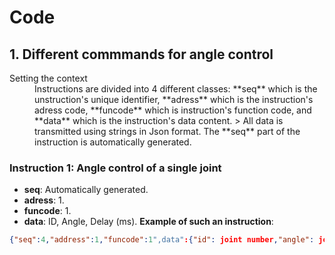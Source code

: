 # Code

## 1. Different commmands for angle control
<dl>
    <dt>Setting the context</dt>
    <dd>Instructions are divided into 4 different classes: **seq** which is the unstruction's unique identifier, **adress** which is the instruction's adress code, **funcode** which is instruction's function code, and **data** which is the instruction's data content.
    > All data is transmitted using strings in Json format. The **seq** part of the instruction is automatically generated.</dd>
</dl>

### Instruction 1: Angle control of a single joint
- **seq**: Automatically generated.
- **adress**: 1.
- **funcode**: 1.
- **data**: ID, Angle, Delay (ms).
**Example of such an instruction**:
```json
{"seq":4,"address":1,"funcode":1",data":{"id": joint number,"angle": joint target angle,"delay_ms": execution time}}
```